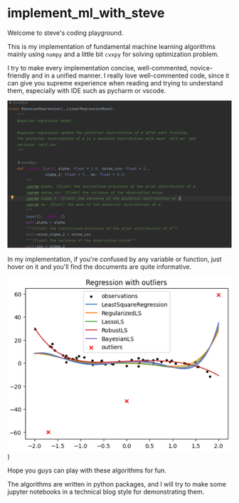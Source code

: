 # implement_ml_with_steve

Welcome to steve's coding playground. 



This is my implementation of fundamental machine learning algorithms mainly using `numpy` and a little bit `cvxpy` for solving optimization problem.



I try to make every implementation concise, well-commented, novice-friendly and in a unified manner. I really love well-commented code, since it can give you supreme experience when reading and trying to understand them, especially with IDE such as pycharm or vscode. 



![](https://github.com/steveflyer/implement_ml_with_steve/blob/main/imgs/image-20230218123237241.png)



In my implementation, if you're confused by any variable or function, just hover on it and you'll find the documents are quite informative.

![](https://github.com/steveflyer/implement_ml_with_steve/blob/main/imgs/image-20230218123326338.png))

Hope you guys can play with these algorithms for fun.


The algorithms are written in python packages, and I will try to make some jupyter notebooks in a technical blog style for demonstrating them.


